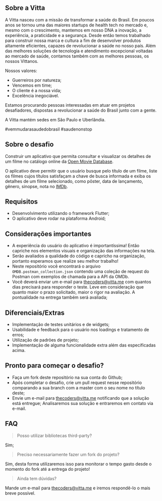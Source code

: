 ﻿## Sobre a Vitta

A Vitta nasceu com a missão de transformar a saúde do Brasil. Em poucos anos se tornou uma das maiores startups de health tech no mercado e, mesmo com o crescimento, mantemos em nosso DNA a inovação, a experiência, a praticidade e a segurança. 
Desde então temos trabalhado para construir nossa marca e cultura a fim de desenvolver produtos altamente eficientes, capazes de revolucionar a saúde no nosso país. 
Além das melhores soluções de tecnologia e atendimento excepcional voltadas ao mercado de saúde, contamos também com as melhores pessoas, os nossos Vittanos. 

Nossos valores:
- Guerreiros por natureza; 
- Vencemos em time;
- O cliente é a nossa vida;
- Excelência inegociável.

Estamos procurando pessoas interessadas em atuar em projetos desafiadores, dispostas a revolucionar a saúde do Brasil junto com a gente. 

A Vitta mantém sedes em São Paulo e Uberlândia.

#vemmudarasaudedobrasil #saudenonstop


## Sobre o desafio

Construir um aplicativo que permita consultar e visualizar os detalhes de um filme no catálogo online da  [Open Movie Database](http://www.omdbapi.com/).

O aplicativo deve permitir que o usuário busque pelo título de um filme, liste os filmes cujos títulos satisfaçam a chave de busca informada e exiba os detalhes de um filme selecionado, como pôster, data de lançamento, gênero, sinopse, nota no [IMDb](https://www.imdb.com/).

## Requisitos
- Desenvolvimento utilizando o framework Flutter;
- O aplicativo deve rodar na plataforma Android;

## Considerações importantes

- A experiência do usuário do aplicativo é importantíssima! Então capriche nos elementos visuais e organização das informações na tela.
- Serão avaliados a qualidade do código e capricho na organização, portanto esperamos que realize seu melhor trabalho!
- Neste repositório você encontrará o arquivo `OMDB.postman_collection.json` contendo uma coleção de request do Postman com exemplos de chamada para a API da OMDb.
- Você deverá enviar um e-mail para thecoders@vitta.me com quantos dias precisará para responder o teste. Leve em consideração que quanto maior o prazo solicitado, maior o rigor na avaliação. A pontualidade na entrega também será avaliada;

## Diferenciais/Extras
- Implementação de testes unitários e de widgets;
- Usabilidade e feedback para o usuário nos loadings e tratamento de erros;
- Utilização de padrões de projeto;
- Implementação de alguma funcionalidade extra além das especificadas acima.

## Pronto para começar o desafio?

- Faça um fork deste repositório na sua conta do Github;
- Após completar o desafio, crie um pull request nesse repositório comparando a sua branch com a master com o seu nome no título deste;
- Envie um e-mail para thecoders@vitta.me notificando que a solução está entregue;
Analisaremos sua solução e entraremos em contato via e-mail.

## FAQ

> Posso utilizar bibliotecas third-party?

Sim;

> Preciso necessariamente fazer um fork do projeto?

Sim, desta forma utilizaremos isso para monitorar o tempo gasto desde o momento do fork até a entrega do projeto!

> Ainda tem dúvidas?

Mande um e-mail para thecoders@vitta.me e iremos respondê-lo o mais breve possível.
